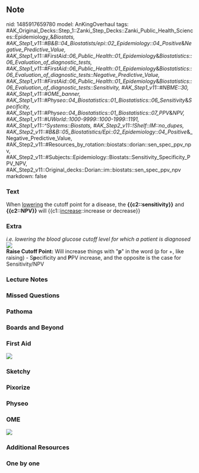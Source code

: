 ## Note
nid: 1485917659780
model: AnKingOverhaul
tags: #AK_Original_Decks::Step_1::Zanki_Step_Decks::Zanki_Public_Health_Sciences::Epidemiology_&_Biostats, #AK_Step1_v11::#B&B::04_Biostatists/epi::02_Epidemiology::04_Positive_&_Negative_Predictive_Value, #AK_Step1_v11::#FirstAid::06_Public_Health::01_Epidemiology_&_Biostatistics::06_Evaluation_of_diagnostic_tests, #AK_Step1_v11::#FirstAid::06_Public_Health::01_Epidemiology_&_Biostatistics::06_Evaluation_of_diagnostic_tests::Negative_Predictive_Value, #AK_Step1_v11::#FirstAid::06_Public_Health::01_Epidemiology_&_Biostatistics::06_Evaluation_of_diagnostic_tests::Sensitivity, #AK_Step1_v11::#NBME::30, #AK_Step1_v11::#OME_banner, #AK_Step1_v11::#Physeo::04_Biostatistics::01_Biostatistics::06_Sensitivity_&_Specificity, #AK_Step1_v11::#Physeo::04_Biostatistics::01_Biostatistics::07_PPV_&_NPV, #AK_Step1_v11::#UWorld::1000-9999::1000-1999::1191, #AK_Step1_v11::^Systems::Biostats, #AK_Step2_v11::!Shelf::IM::no_dupes, #AK_Step2_v11::#B&B::05_Biostatistics/Epi::02_Epidemiology::04_Positive_&_Negative_Predictive_Value, #AK_Step2_v11::#Resources_by_rotation::biostats::dorian::sen_spec_ppv_npv, #AK_Step2_v11::#Subjects::Epidemiology::Biostats::Sensitivity_Specificity_PPV_NPV, #AK_Step2_v11::Original_decks::Dorian::im::biostats::sen_spec_ppv_npv
markdown: false

### Text
<div>
  When <u>lowering</u> the cutoff point for a disease, the
  <b>{{c2::sensitivity}}</b> and <b>{{c2::NPV}}</b> will
  {{c1::<u>increase</u>::increase or decrease}}
</div>

### Extra
<div>
  <i>i.e. lowering the blood glucose cutoff level for which a
  patient is diagnosed</i>
</div>
<div><img src="paste-288411348893936.jpg"></div>
<div>
  <b>Raise Cutoff Point:</b> Will increase things with "<b>p</b>"
  in the word (p for +, like raising) - S<b>p</b>ecificity and
  <b>P</b>PV increase, and the opposite is the case for
  Sensitivity/NPV
</div>

### Lecture Notes


### Missed Questions


### Pathoma


### Boards and Beyond


### First Aid
<img src="tmpHLGulu.png">

### Sketchy


### Pixorize


### Physeo


### OME
<div class="ome-widget">
  <a href="https://onlinemeded.org?ref=anki"><img src=
  "_OME_AnkiFlashcards_General_7.png"></a>
</div>

### Additional Resources


### One by one

